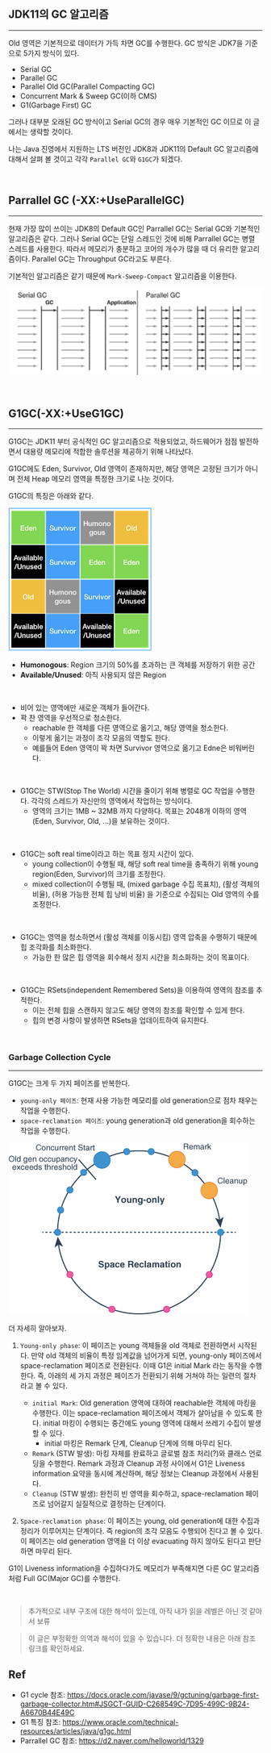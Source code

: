 ## JDK11의 GC 알고리즘
---
Old 영역은 기본적으로 데이터가 가득 차면 GC를 수행한다. GC 방식은 JDK7을 기준으로 5가지 방식이 있다.

- Serial GC
- Parallel GC
- Parallel Old GC(Parallel Compacting GC)
- Concurrent Mark & Sweep GC(이하 CMS)
- G1(Garbage First) GC

그러나 대부분 오래된 GC 방식이고 Serial GC의 경우 매우 기본적인 GC 이므로 이 글에서는 생략할 것이다.

나는 Java 진영에서 지원하는 LTS 버전인 JDK8과 JDK11의 Default GC 알고리즘에 대해서 살펴 볼 것이고 각각 ```Parallel GC```와 ```G1GC```가 되겠다.

<br>

## Parrallel GC (-XX:+UseParallelGC)
---
현재 가장 많이 쓰이는 JDK8의 Default GC인 Parrallel GC는 Serial GC와 기본적인 알고리즘은 같다. 그러나 Serial GC는 단일 스레드인 것에 비해 Parrallel GC는 병렬 스레드를 사용한다. 따라서 메모리가 충분하고 코어의 개수가 많을 때 더 유리한 알고리즘이다. Parallel GC는 Throughput GC라고도 부른다.

기본적인 알고리즘은 같기 때문에 ```Mark-Sweep-Compact``` 알고리즘을 이용한다.

![parrallel-gc](./../img/parrallel-gc.png)

<br>

## G1GC(-XX:+UseG1GC)
---
G1GC는 JDK11 부터 공식적인 GC 알고리즘으로 적용되었고, 하드웨어가 점점 발전하면서 대용량 메모리에 적합한 솔루션을 제공하기 위해 나타났다.

G1GC에도 Eden, Survivor, Old 영역이 존재하지만, 해당 영역은 고정된 크기가 아니며 전체 Heap 메모리 영역을 특정한 크기로 나눈 것이다.

G1GC의 특징은 아래와 같다.

![g1gc](./../img/g1gc.png)

- **Humonogous**: Region 크기의 50%를 초과하는 큰 객체를 저장하기 위한 공간
- **Available/Unused**: 아직 사용되지 않은 Region
  
<br>

- 비어 있는 영역에만 새로운 객체가 들어간다.
- 꽉 찬 영역을 우선적으로 청소한다.
  - reachable 한 객체를 다른 영역으로 옮기고, 해당 영역을 청소한다.
  - 이렇게 옮기는 과정이 조각 모음의 역할도 한다.
  - 예를들어 Eden 영역이 꽉 차면 Survivor 영역으로 옮기고 Edne은 비워버린다. 

<br>

- G1GC는 STW(Stop The World) 시간을 줄이기 위해 병렬로 GC 작업을 수행한다. 각각의 스레드가 자신만의 영역에서 작업하는 방식이다.
  - 영역의 크기는 1MB ~ 32MB 까지 다양하다. 목표는 2048개 이하의 영역(Eden, Survivor, Old, ...)을 보유하는 것이다.

<br>

- G1GC는 soft real time이라고 하는 목표 정지 시간이 있다. 
  - young collection이 수행될 때, 해당 soft real time을 충족하기 위해 young region(Eden, Survivor)의 크기를 조정한다.
  - mixed collection이 수행될 때, (mixed garbage 수집 목표치), (활성 객체의 비율), (허용 가능한 전체 힙 낭비 비율) 을 기준으로 수집되는 Old 영역의 수를 조정한다.

<br>

- G1GC는 영역을 청소하면서 (활성 객체를 이동시킴) 영역 압축을 수행하기 때문에 힙 조각화를 최소화한다.
  - 가능한 한 많은 힙 영역을 회수해서 정지 시간을 최소화하는 것이 목표이다.
 
<br>

- G1GC는 RSets(independent Remembered Sets)을 이용하여 영역의 참조를 추적한다.
  - 이는 전체 힙을 스캔하지 않고도 해당 영역의 참조를 확인할 수 있게 한다.
  - 힙의 변경 사항이 발생하면 RSets을 업데이트하여 유지한다.

<br>

### Garbage Collection Cycle
---

G1GC는 크게 두 가지 페이즈를 반복한다. 
- ```young-only 페이즈```: 현재 사용 가능한 메모리를 old generation으로 점차 채우는 작업을 수행한다. 
- ```space-reclamation 페이즈```: young generation과 old generation을 회수하는 작업을 수행한다.

![g1-phases](./../img/g1gc-cycle.png)

더 자세히 알아보자.
1. ```Young-only phase```: 이 페이즈는 young 객체들을 old 객체로 전환하면서 시작된다. 만약 old 객체의 비율이 특정 임계값을 넘어가게 되면, young-only 페이즈에서 space-reclamation 페이즈로 전환된다. 이때 G1은 initial Mark 라는 동작을 수행한다. 즉, 아래의 세 가지 과정은 페이즈가 전환되기 위해 거쳐야 하는 일련의 절차라고 볼 수 있다.
   - ```initial Mark```: Old generation 영역에 대하여 reachable한 객체에 마킹을 수행한다. 이는 space-reclamation 페이즈에서 객체가 살아남을 수 있도록 한다. initial 마킹이 수행되는 중간에도 young 영역에 대해서 쓰레기 수집이 발생할 수 있다. 
     - initial 마킹은 Remark 단계, Cleanup 단계에 의해 마무리 된다.
   - ```Remark``` (STW 발생): 마킹 자체를 완료하고 글로벌 참조 처리(?)와 클래스 언로딩을 수행한다. Remark 과정과 Cleanup 과정 사이에서 G1은 Liveness information 요약을 동시에 계산하며, 해당 정보는 Cleanup 과정에서 사용된다.
   - ```Cleanup``` (STW 발생): 완전히 빈 영역을 회수하고, space-reclamation 페이즈로 넘어갈지 실질적으로 결정하는 단계이다.

2. ```Space-reclamation phase```: 이 페이즈는 young, old generation에 대한 수집과 정리가 이루어지는 단계이다. 즉 region의 조각 모음도 수행되어 진다고 볼 수 있다. 이 페이즈는 old generation 영역을 더 이상 evacuating 하지 않아도 된다고 판단하면 마무리 된다. 

G1이 Liveness information을 수집하다가도 메모리가 부족해지면 다른 GC 알고리즘처럼 Full GC(Major GC)를 수행한다. 

<br>

> 추가적으로 내부 구조에 대한 해석이 있는데, 아직 내가 읽을 레벨은 아닌 것 같아서 보류

> 이 글은 부정확한 의역과 해석이 있을 수 있습니다. 더 정확한 내용은 아래 참조 링크를 확인하세요.

Ref
---
- G1 cycle 참조: https://docs.oracle.com/javase/9/gctuning/garbage-first-garbage-collector.htm#JSGCT-GUID-C268549C-7D95-499C-9B24-A6670B44E49C
- G1 특징 참조: https://www.oracle.com/technical-resources/articles/java/g1gc.html
- Parrallel GC 참조: https://d2.naver.com/helloworld/1329